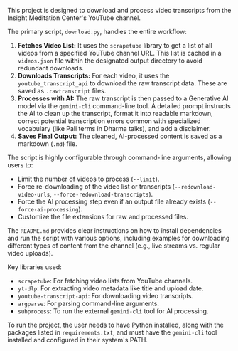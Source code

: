 This project is designed to download and process video transcripts from the Insight Meditation Center's YouTube channel.

The primary script, `download.py`, handles the entire workflow:
1.  **Fetches Video List:** It uses the `scrapetube` library to get a list of all videos from a specified YouTube channel URL. This list is cached in a `videos.json` file within the designated output directory to avoid redundant downloads.
2.  **Downloads Transcripts:** For each video, it uses the `youtube_transcript_api` to download the raw transcript data. These are saved as `.rawtranscript` files.
3.  **Processes with AI:** The raw transcript is then passed to a Generative AI model via the `gemini-cli` command-line tool. A detailed prompt instructs the AI to clean up the transcript, format it into readable markdown, correct potential transcription errors common with specialized vocabulary (like Pali terms in Dharma talks), and add a disclaimer.
4.  **Saves Final Output:** The cleaned, AI-processed content is saved as a markdown (`.md`) file.

The script is highly configurable through command-line arguments, allowing users to:
*   Limit the number of videos to process (`--limit`).
*   Force re-downloading of the video list or transcripts (`--redownload-video-urls`, `--force-redownload-transcripts`).
*   Force the AI processing step even if an output file already exists (`--force-ai-processing`).
*   Customize the file extensions for raw and processed files.

The `README.md` provides clear instructions on how to install dependencies and run the script with various options, including examples for downloading different types of content from the channel (e.g., live streams vs. regular video uploads).

Key libraries used:
*   `scrapetube`: For fetching video lists from YouTube channels.
*   `yt-dlp`: For extracting video metadata like title and upload date.
*   `youtube-transcript-api`: For downloading video transcripts.
*   `argparse`: For parsing command-line arguments.
*   `subprocess`: To run the external `gemini-cli` tool for AI processing.

To run the project, the user needs to have Python installed, along with the packages listed in `requirements.txt`, and must have the `gemini-cli` tool installed and configured in their system's PATH.
